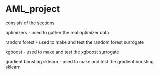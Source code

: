 # AML_project

consists of the sections

optimizers - used to gather the real optimizer data

random forest - used to make and test the random forest surrogate

xgboost - used to make and test the xgboost surrogate

gradient boosting sklearn - used to make and test the gradient boosting sklearn